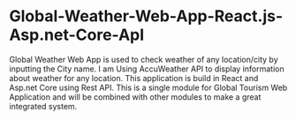 # Global-Weather-Web-App-React.js-Asp.net-Core-ApI
Global Weather Web App is used to check weather of any location/city by inputting the City name. I am Using AccuWeather API to display information about weather for any location. This application is build in React and Asp.net Core using Rest API.
This is a single module for Global Tourism Web Application and will be combined with other modules to make a great integrated system.
